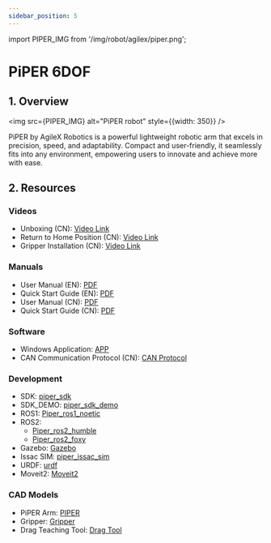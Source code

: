 ```yaml
---
sidebar_position: 5
---
```


import PIPER_IMG from '/img/robot/agilex/piper.png';


# PiPER 6DOF

## 1. Overview

<img src={PIPER_IMG} alt="PiPER robot" style={{width: 350}} />

PiPER by AgileX Robotics is a powerful lightweight robotic arm that excels in precision, speed, and adaptability. Compact and user-friendly, it seamlessly fits into any environment, empowering users to innovate and achieve more with ease.

## 2. Resources

### Videos
* Unboxing (CN): [Video Link](https://www.bilibili.com/video/BV1KcmKYWE6L/?spm_id_from=333.999.0.0)
* Return to Home Position (CN): [Video Link](https://www.bilibili.com/video/BV1wDSDY1EJf/?spm_id_from=333.999.0.0)
* Gripper Installation (CN): [Video Link](https://www.bilibili.com/video/BV1Ab1PYzEvr/?spm_id_from=333.999.0.0)

### Manuals
* User Manual (EN): [PDF](https://tangrobot.sharepoint.com/:b:/s/Public-Outgoing/EfqPP2v-mhFKv-VARWnYcyUB-xQBw-88Vx5Pro3mZsgmGg?e=KTfP6b)
* Quick Start Guide (EN): [PDF](https://tangrobot.sharepoint.com/:b:/s/Public-Outgoing/EZQW2Y1CL_pHm8SymXTjTsMBVfHFpi-THuqaTYGQ3FMW1g?e=rQMw0H)
* User Manual (CN): [PDF](https://tangrobot.sharepoint.com/:b:/s/Public-Outgoing/EasMrjngL_pNmaawLe8mlCgBTgPMNG1hp6PRw32CDxccow?e=7q5abC)
* Quick Start Guide (CN): [PDF](https://tangrobot.sharepoint.com/:b:/s/Public-Outgoing/EQBRJZsY1gdDg_do070o2goBCWjyDwGL9dohA4xCFqkNog?e=38opB8)

### Software
* Windows Application: [APP](https://tangrobot.sharepoint.com/:u:/s/Public-Outgoing/EUN0qfdCSLVCqZPctXXr_SwB6CCPON8HHcWR5ybNwy1aOQ?e=zekJyS)
* CAN Communication Protocol (CN): [CAN Protocol](https://tangrobot.sharepoint.com/:x:/s/Public-Outgoing/EXt0lngMwfpEuhgttEqFuYIBtMUkrF6Ou1ovQOHQbsWm8A?e=2FoZtv)

### Development
* SDK: [piper_sdk](https://github.com/agilexrobotics/piper_sdk)
* SDK_DEMO: [piper_sdk_demo](https://github.com/agilexrobotics/piper_sdk_demo)
* ROS1: [Piper_ros1_noetic](https://github.com/agilexrobotics/Piper_ros/tree/ros-noetic-no-aloha)
* ROS2: 
    * [Piper_ros2_humble](https://github.com/agilexrobotics/Piper_ros/tree/ros-humble-no-aloha)
    * [Piper_ros2_foxy](https://github.com/agilexrobotics/Piper_ros/tree/ros-foxy-no-aloha)
* Gazebo: [Gazebo](https://github.com/agilexrobotics/agilex_open_class/tree/master/piper)
* Issac SIM: [piper_issac_sim](https://github.com/agilexrobotics/piper_isaac_sim)
* URDF: [urdf](https://github.com/agilexrobotics/Piper_ros/tree/ros-noetic-no-aloha/src/piper_description/urdf)
* Moveit2: [Moveit2](https://github.com/agilexrobotics/agilex_open_class/tree/master/piper)

### CAD Models
* PiPER Arm: [PIPER](https://tangrobot.sharepoint.com/:u:/s/Public-Outgoing/Edhy2bZ_K1VEtaVOmVpe7AEBsh_b-1CXjWN9vhLG7VqNMw?e=qyKYmB)
* Gripper: [Gripper](https://tangrobot.sharepoint.com/:u:/s/Public-Outgoing/EYwTc-zvbopOqe_LtjsbhscBrMTgOvUHuVOVgNnWEDmt5w?e=WzT6bk)
* Drag Teaching Tool: [Drag Tool](https://tangrobot.sharepoint.com/:u:/s/Public-Outgoing/EfaGx4MK2hxHonUwllRgDGgBz9ciPUZrmXTq3Hu4o4WAyQ?e=ZVX6uK)

